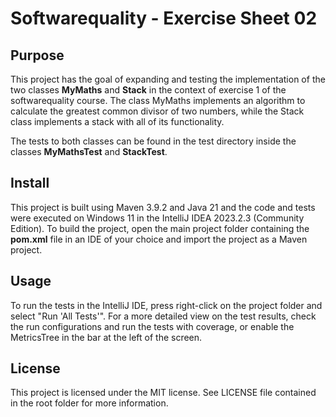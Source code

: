 # Softwarequality - Exercise Sheet 02

## Purpose
This project has the goal of expanding and testing the implementation of the two classes 
__MyMaths__ and __Stack__ in the context of exercise 1 of the softwarequality course. The class 
MyMaths implements an algorithm to calculate the greatest common divisor of two numbers, 
while the Stack class implements a stack with all of its functionality.

The tests to both classes can be found in the test directory inside the classes __MyMathsTest__
and __StackTest__.


## Install
This project is built using Maven 3.9.2 and Java 21 and the code and tests were executed on Windows 11 in the
IntelliJ IDEA 2023.2.3 (Community Edition).
To build the project, open the main project folder containing the __pom.xml__ file in an IDE of your choice and
import the project as a Maven project.


## Usage
To run the tests in the IntelliJ IDE, press right-click on the project folder and select "Run 'All Tests'".
For a more detailed view on the test results, check the run configurations and run the tests with coverage,
or enable the MetricsTree in the bar at the left of the screen.



## License
This project is licensed under the MIT license. See LICENSE file contained in the root folder for more information.